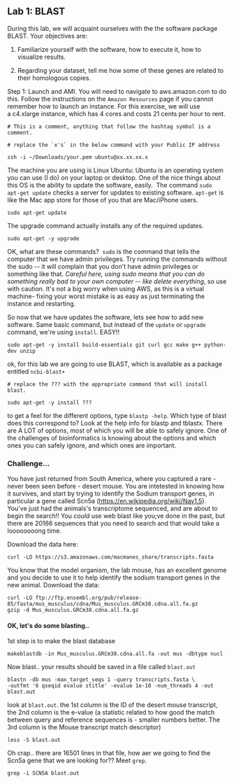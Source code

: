 ## Lab 1: BLAST


During this lab, we will acquaint ourselves with the the software package BLAST. Your objectives are:



1. Familiarize yourself with the software, how to execute it, how to visualize results.

2. Regarding your dataset, tell me how some of these genes are related to their homologous copies.


Step 1: Launch and AMI. You will need to navigate to aws.amazon.com to do this. Follow the instructions on the `Amazon Resources` page if you cannot remember how to launch an instance.  For this exercise, we will use a c4.xlarge instance, which has 4 cores and costs 21 cents per hour to rent.

    # This is a comment, anything that follow the hashtag symbol is a comment.

	# replace the `x's` in the below command with your Public IP address

	ssh -i ~/Downloads/your.pem ubuntu@xx.xx.xx.x



The machine you are using is Linux Ubuntu: Ubuntu is an operating system you can use (I do) on your laptop or desktop. One of the nice things about this OS is the ability to update the software, easily.  The command `sudo apt-get update` checks a server for updates to existing software. `apt-get` is like the Mac app store for those of you that are Mac/iPhone users.

	sudo apt-get update

The upgrade command actually installs any of the required updates.

	sudo apt-get -y upgrade

OK, what are these commands?  `sudo` is the command that tells the computer that we have admin privileges. Try running the commands without the sudo -- it will complain that you don't have admin privileges or something like that. *Careful here, using sudo means that you can do something really bad to your own computer -- like delete everything*, so use with caution. It's not a big worry when using AWS, as this is a virtual machine- fixing your worst mistake is as easy as just terminating the instance and restarting.


So now that we have updates the software, lets see how to add new software. Same basic command, but instead of the `update` or `upgrade` command, we're using `install`. EASY!!


	sudo apt-get -y install build-essentials git curl gcc make g++ python-dev unzip


ok, for this lab we are going to use BLAST, which is available as a package entitled `ncbi-blast+`

	# replace the ??? with the appropriate command that will install blast.

	sudo apt-get -y install ???

to get a feel for the different options, type `blastp -help`. Which type of blast does this correspond to? Look at the help info for blastp and tblastx. There are A LOT of options, most of which you will be able to safely ignore. One of the challenges of bioinformatics is knowing about the options and which ones you can safely ignore, and which ones are important.


### Challenge...

You have just returned from South America, where you captured a rare - never been seen before - desert mouse. You are intetested in knowing how it survives, and start by trying to identify the Sodium transport genes, in particular a gene called Scn5a (https://en.wikipedia.org/wiki/Nav1.5). You've just had the animals's transcriptome sequenced, and are about to begin the search!! You *could* use web blast like you;ve done in the past, but there are 20166 sequences that you need to search and that would take a loooooooong time. 

Download the data here:

 	curl -LO https://s3.amazonaws.com/macmanes_share/transcripts.fasta

You know that the model organism, the lab mouse, has an excellent genome and you decide to use it to help identify the sodium transport genes in the new animal. Download the data:

	curl -LO ftp://ftp.ensembl.org/pub/release-85/fasta/mus_musculus/cdna/Mus_musculus.GRCm38.cdna.all.fa.gz
	gzip -d Mus_musculus.GRCm38.cdna.all.fa.gz

#### OK, let's do some blasting..

1st step is to make the blast database

	makeblastdb -in Mus_musculus.GRCm38.cdna.all.fa -out mus -dbtype nucl

Now blast.. your results should be saved in a file called `blast.out`

	blastn -db mus -max_target_seqs 1 -query transcripts.fasta \
	-outfmt '6 qseqid evalue stitle' -evalue 1e-10 -num_threads 4 -out blast.out

look at `blast.out`. the 1st column is the ID of the desert mouse transcript, the 2nd column is the e-value (a statistic related to how good the match between query and reference sequences is - smaller numbers better. The 3rd column is the Mouse transcript match descriptor)

	less -S blast.out

Oh crap.. there are 16501 lines in that file, how aer we going to find the Scn5a gene that we are looking for?? Meet `grep`.

	grep -i SCN5A blast.out
